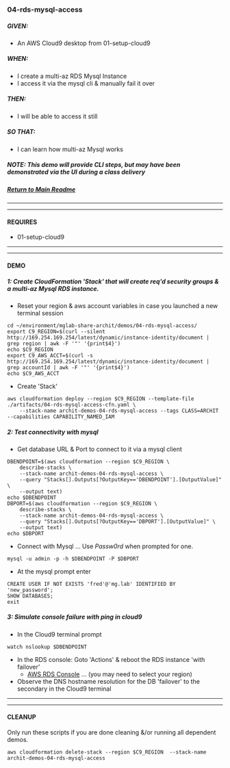 ### 04-rds-mysql-access
##### GIVEN:
  - An AWS Cloud9 desktop from 01-setup-cloud9

##### WHEN:

  - I create a multi-az RDS Mysql Instance
  - I access it via the mysql cli & manually fail it over

##### THEN:
  - I will be able to access it still

##### SO THAT:
  - I can learn how multi-az Mysql works

##### NOTE: _This demo will provide CLI steps, but may have been demonstrated via the UI during a class delivery_

##### [Return to Main Readme](https://github.com/virtmerlin/mglab-share-archit#demos)

---------------------------------------------------------------
---------------------------------------------------------------
#### REQUIRES
- 01-setup-cloud9

---------------------------------------------------------------
---------------------------------------------------------------
#### DEMO

##### 1: Create CloudFormation 'Stack' that will create req'd security groups & a multi-az Mysql RDS instance.
- Reset your region & aws account variables in case you launched a new terminal session
```
cd ~/environment/mglab-share-archit/demos/04-rds-mysql-access/
export C9_REGION=$(curl --silent http://169.254.169.254/latest/dynamic/instance-identity/document |  grep region | awk -F '"' '{print$4}')
echo $C9_REGION
export C9_AWS_ACCT=$(curl -s http://169.254.169.254/latest/dynamic/instance-identity/document | grep accountId | awk -F '"' '{print$4}')
echo $C9_AWS_ACCT
```
- Create 'Stack'
```
aws cloudformation deploy --region $C9_REGION --template-file ./artifacts/04-rds-mysql-access-cfn.yaml \
    --stack-name archit-demos-04-rds-mysql-access --tags CLASS=ARCHIT --capabilities CAPABILITY_NAMED_IAM
```

##### 2: Test connectivity with mysql
- Get database URL & Port to connect to it via a mysql client
```
DBENDPOINT=$(aws cloudformation --region $C9_REGION \
    describe-stacks \
    --stack-name archit-demos-04-rds-mysql-access \
    --query "Stacks[].Outputs[?OutputKey=='DBENDPOINT'].[OutputValue]" \
    --output text)
echo $DBENDPOINT
DBPORT=$(aws cloudformation --region $C9_REGION \
    describe-stacks \
    --stack-name archit-demos-04-rds-mysql-access \
    --query "Stacks[].Outputs[?OutputKey=='DBPORT'].[OutputValue]" \
    --output text)
echo $DBPORT
```
- Connect with Mysql ... Use _Passw0rd_ when prompted for one.
```
mysql -u admin -p -h $DBENDPOINT -P $DBPORT
```
- At the mysql prompt enter
```
CREATE USER IF NOT EXISTS 'fred'@'mg.lab' IDENTIFIED BY 'new_password';
SHOW DATABASES;
exit
```

##### 3: Simulate console failure with ping in cloud9
- In the Cloud9 terminal prompt
```
watch nslookup $DBENDPOINT
```
- In the RDS console: Goto 'Actions' & reboot the RDS instance 'with failover'
  - [AWS RDS Console](https://console.aws.amazon.com/rds/home) ... (you may need to select your region)
- Observe the DNS hostname resolution for the DB 'failover' to the secondary in the Cloud9 terminal

---------------------------------------------------------------
---------------------------------------------------------------
#### CLEANUP
Only run these scripts if you are done cleaning &/or running all dependent demos.
```
aws cloudformation delete-stack --region $C9_REGION  --stack-name archit-demos-04-rds-mysql-access
```
